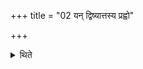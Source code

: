 +++
title = "02 यन् द्विष्यात्तस्य प्रह्वो"

+++

<details><summary>थिते</summary>

यं द्विष्यात्तस्य प्रह्वो जुहुयात् २
</details>
